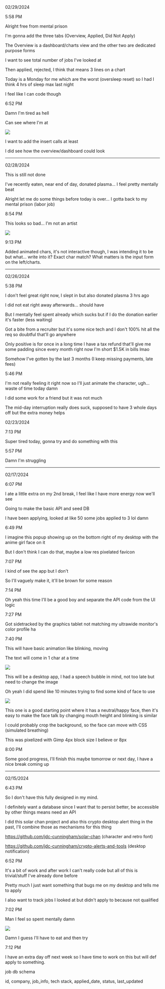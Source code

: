 02/29/2024

5:58 PM

Alright free from mental prison

I'm gonna add the three tabs (Overview, Applied, Did Not Apply)

The Overview is a dashboard/charts view and the other two are dedicated purpose forms

I want to see total number of jobs I've looked at

Then applied, rejected, I think that means 3 lines on a chart

Today is a Monday for me which are the worst (oversleep reset) so I had I think 4 hrs of sleep max last night

I feel like I can code though

6:52 PM

Damn I'm tired as hell

Can see where I'm at

<img src="./current.png"/>

I want to add the insert calls at least

I did see how the overview/dashboard could look

---

02/28/2024

This is still not done

I've recently eaten, near end of day, donated plasma... I feel pretty mentally beat

Alright let me do some things before today is over... I gotta back to my mental prison (labor job)

8:54 PM

This looks so bad... I'm not an artist

<img src="./terrifying.gif"/>

9:13 PM

Added animated chars, it's not interactive though, I was intending it to be but what... write into it? Exact char match? What matters is the input form on the left/charts.

---

02/26/2024

5:38 PM

I don't feel great right now, I slept in but also donated plasma 3 hrs ago

I did not eat right away afterwards... should have

But I mentally feel spent already which sucks but if I do the donation earlier it's faster (less waiting)

Got a bite from a recruiter but it's some nice tech and I don't 100% hit all the req so doubtful that'll go anywhere

Only positive is for once in a long time I have a tax refund that'll give me some padding since every month right now I'm short $1.5K in bills lmao

Somehow I've gotten by the last 3 months (I keep missing payments, late fees)

5:46 PM

I'm not really feeling it right now so I'll just animate the character, ugh... waste of time today damn

I did some work for a friend but it was not much

The mid-day interruption really does suck, supposed to have 3 whole days off but the extra money helps

02/23/2024

7:13 PM

Super tired today, gonna try and do something with this

5:57 PM

Damn I'm struggling

---

02/17/2024

6:07 PM

I ate a little extra on my 2nd break, I feel like I have more energy now we'll see

Going to make the basic API and seed DB

I have been applying, looked at like 50 some jobs applied to 3 lol damn

6:49 PM

I imagine this popup showing up on the bottom right of my desktop with the anime girl face on it

But I don't think I can do that, maybe a low res pixelated favicon

7:07 PM

I kind of see the app but I don't

So I'll vaguely make it, it'll be brown for some reason

7:14 PM

Oh yeah this time I'll be a good boy and separate the API code from the UI logic

7:27 PM

Got sidetracked by the graphics tablet not matching my ultrawide monitor's color profile ha

7:40 PM

This will have basic animation like blinking, moving

The text will come in 1 char at a time

<img src="layout.JPG"/>

This will be a desktop app, I had a speech bubble in mind, not too late but need to change the image

Oh yeah I did spend like 10 minutes trying to find some kind of face to use

<img src="faces.JPG"/>

This one is a good starting point where it has a neutral/happy face, then it's easy to make the face talk by changing mouth height and blinking is similar

I could probably crop the background, so the face can move with CSS (simulated breathing)

This was pixelized with Gimp 4px block size I believe or 8px

8:00 PM

Some good progress, I'll finish this maybe tomorrow or next day, I have a nice break coming up

---

02/15/2024

6:43 PM

So I don't have this fully designed in my mind.

I definitely want a database since I want that to persist better, be accessible by other things means need an API

I did this solar chan project and also this crypto desktop alert thing in the past, I'll combine those as mechanisms for this thing

https://github.com/jdc-cunningham/solar-chan (character and retro font)

https://github.com/jdc-cunningham/crypto-alerts-and-tools (desktop notification)

6:52 PM

It's a bit of work and after work I can't really code but all of this is trivial/stuff I've already done before

Pretty much I just want something that bugs me on my desktop and tells me to apply

I also want to track jobs I looked at but didn't apply to because not qualified

7:02 PM

Man I feel so spent mentally damn

<img src="./vague-design.JPG"/>

Damn I guess I'll have to eat and then try

7:12 PM

I have an extra day off next week so I have time to work on this but will def apply to something.

job db schema

id, company, job_info, tech stack, applied_date, status, last_updated
